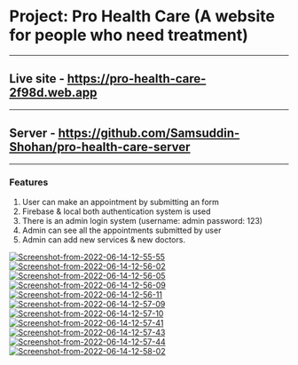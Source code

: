 # Project: Pro Health Care (A website for people who need treatment)

---

## Live site - https://pro-health-care-2f98d.web.app

---

## Server - https://github.com/Samsuddin-Shohan/pro-health-care-server

---

### Features

1. User can make an appointment by submitting an form
2. Firebase & local both authentication system is used
3. There is an admin login system (username: admin password: 123)
4. Admin can see all the appointments submitted by user
5. Admin can add new services & new doctors.

<a href="https://ibb.co/0c2RqDy"><img src="https://i.ibb.co/Cz83B1K/Screenshot-from-2022-06-14-12-55-55.png" alt="Screenshot-from-2022-06-14-12-55-55" border="0"></a>
<a href="https://ibb.co/7bWDXDL"><img src="https://i.ibb.co/3kNb7bQ/Screenshot-from-2022-06-14-12-56-02.png" alt="Screenshot-from-2022-06-14-12-56-02" border="0"></a>
<a href="https://ibb.co/chqZ7Vg"><img src="https://i.ibb.co/whtPxj0/Screenshot-from-2022-06-14-12-56-05.png" alt="Screenshot-from-2022-06-14-12-56-05" border="0"></a>
<a href="https://ibb.co/2StgQ1w"><img src="https://i.ibb.co/f9p45zb/Screenshot-from-2022-06-14-12-56-09.png" alt="Screenshot-from-2022-06-14-12-56-09" border="0"></a>
<a href="https://ibb.co/pv5vjnX"><img src="https://i.ibb.co/vxRx4Dz/Screenshot-from-2022-06-14-12-56-11.png" alt="Screenshot-from-2022-06-14-12-56-11" border="0"></a>
<a href="https://ibb.co/tZZdG8q"><img src="https://i.ibb.co/VHHK12g/Screenshot-from-2022-06-14-12-57-09.png" alt="Screenshot-from-2022-06-14-12-57-09" border="0"></a>
<a href="https://ibb.co/qgjvk1B"><img src="https://i.ibb.co/092xhJq/Screenshot-from-2022-06-14-12-57-10.png" alt="Screenshot-from-2022-06-14-12-57-10" border="0"></a>
<a href="https://ibb.co/h2nYCgb"><img src="https://i.ibb.co/kqrmMGj/Screenshot-from-2022-06-14-12-57-41.png" alt="Screenshot-from-2022-06-14-12-57-41" border="0"></a>
<a href="https://ibb.co/hBzfVWX"><img src="https://i.ibb.co/n7JCjc3/Screenshot-from-2022-06-14-12-57-43.png" alt="Screenshot-from-2022-06-14-12-57-43" border="0"></a>
<a href="https://ibb.co/r5G3pBp"><img src="https://i.ibb.co/TPB10Q0/Screenshot-from-2022-06-14-12-57-44.png" alt="Screenshot-from-2022-06-14-12-57-44" border="0"></a>
<a href="https://ibb.co/gVLxWq6"><img src="https://i.ibb.co/0tRx94Q/Screenshot-from-2022-06-14-12-58-02.png" alt="Screenshot-from-2022-06-14-12-58-02" border="0"></a>
